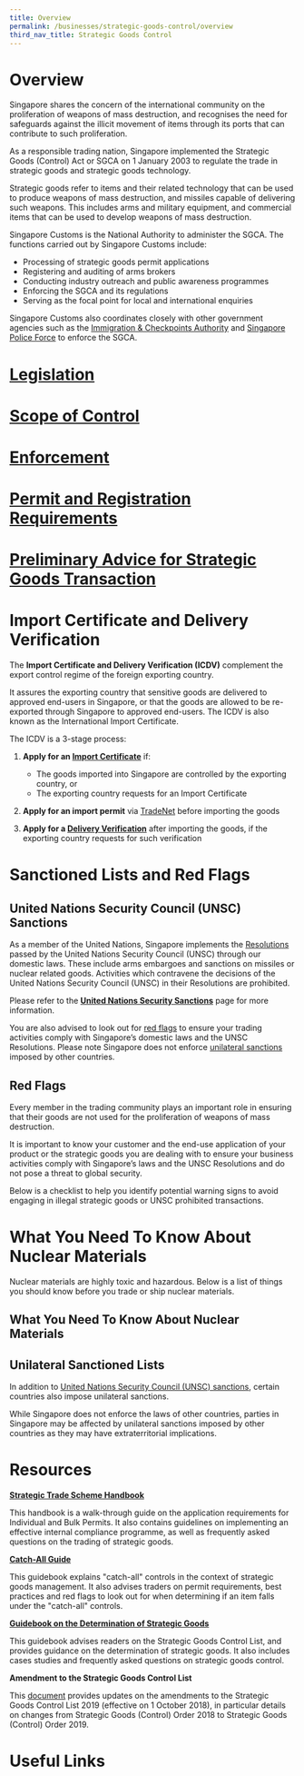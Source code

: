 ```yaml
---
title: Overview
permalink: /businesses/strategic-goods-control/overview
third_nav_title: Strategic Goods Control
---
```


# Overview

Singapore shares the concern of the international community on the proliferation of weapons of mass destruction, and recognises the need for safeguards against the illicit movement of items through its ports that can contribute to such proliferation.

As a responsible trading nation, Singapore implemented the Strategic Goods (Control) Act or SGCA on 1 January 2003 to regulate the trade in strategic goods and strategic goods technology.

Strategic goods refer to items and their related technology that can be used to produce weapons of mass destruction, and missiles capable of delivering such weapons. This includes arms and military equipment, and commercial items that can be used to develop weapons of mass destruction.

Singapore Customs is the National Authority to administer the SGCA. The functions carried out by Singapore Customs include:

-   Processing of strategic goods permit applications
-   Registering and auditing of arms brokers
-   Conducting industry outreach and public awareness programmes
-   Enforcing the SGCA and its regulations
-   Serving as the focal point for local and international enquiries

Singapore Customs also coordinates closely with other government agencies such as the  [Immigration & Checkpoints Authority](http://www.ica.gov.sg/)  and  [Singapore Police Force](http://www.spf.gov.sg/)  to enforce the SGCA.

# [Legislation](https://singapore-customs-staging.netlify.com/businesses/strategic-goods-control/legislation)

# [Scope of Control](https://singapore-customs-staging.netlify.com/businesses/strategic-goods-control/scope-of-control)

# [Enforcement](https://singapore-customs-staging.netlify.com/businesses/strategic-goods-control/enforcement)

# [Permit and Registration Requirements](https://singapore-customs-staging.netlify.com/businesses/strategic-goods-control/permit-and-registration-requirements)

# [Preliminary Advice for Strategic Goods Transaction](https://singapore-customs-staging.netlify.com/businesses/strategic-goods-control/permit-and-registration-requirements/preliminary-advice-for-strategic-goods-transaction) 

# Import Certificate and Delivery Verification

The  **Import Certificate and Delivery Verification (ICDV)**  complement the export control regime of the foreign exporting country.

It assures the exporting country that sensitive goods are delivered to approved end-users in Singapore, or that the goods are allowed to be re-exported through Singapore to approved end-users. The ICDV is also known as the International Import Certificate.

The ICDV is a 3-stage process:

1.  **Apply for an  [Import Certificate](https://www.customs.gov.sg/businesses/strategic-goods-control/import-certificate-and-delivery-verification/import-certificate)** if:
    
    -   The goods imported into Singapore are controlled by the exporting country, or
    -   The exporting country requests for an Import Certificate
2.  **Apply for an import permit**  via  [TradeNet](https://www.tradexchange.gov.sg/tradexchange/default.portal?_nfpb=true&_pageLabel=main_tn&_nfls=false)  before importing the goods
    
3.  **Apply for a  [Delivery Verification](https://www.customs.gov.sg/businesses/strategic-goods-control/import-certificate-and-delivery-verification/delivery-verification)**  after importing the goods, if the exporting country requests for such verification

# Sanctioned Lists and Red Flags

## United Nations Security Council (UNSC) Sanctions

As a member of the United Nations, Singapore implements the  [Resolutions](http://www.un.org/en/sc/documents/resolutions/index.shtml)  passed by the United Nations Security Council (UNSC) through our domestic laws. These include arms embargoes and sanctions on missiles or nuclear related goods. Activities which contravene the decisions of the United Nations Security Council (UNSC) in their Resolutions are prohibited.

Please refer to the  **[United Nations Security Sanctions](https://www.customs.gov.sg/businesses/united-nations-security-council-sanctions)** page for more information.

You are also advised to look out for  [red flags](https://www.customs.gov.sg/businesses/strategic-goods-control/sanctioned-lists-and-red-flags#redFlag) to ensure your trading activities comply with Singapore’s domestic laws and the UNSC Resolutions. Please note Singapore does not enforce  [unilateral sanctions](https://www.customs.gov.sg/businesses/strategic-goods-control/sanctioned-lists-and-red-flags#USL) imposed by other countries.

## Red Flags

Every member in the trading community plays an important role in ensuring that their goods are not used for the proliferation of weapons of mass destruction.

It is important to know your customer and the end-use application of your product or the strategic goods you are dealing with to ensure your business activities comply with Singapore’s laws and the UNSC Resolutions and do not pose a threat to global security.

Below is a checklist to help you identify potential warning signs to avoid engaging in illegal strategic goods or UNSC prohibited transactions.

# What You Need To Know About Nuclear Materials

Nuclear materials are highly toxic and hazardous. Below is a list of things you should know before you trade or ship nuclear materials.

## What You Need To Know About Nuclear Materials

## Unilateral Sanctioned Lists

In addition to  [United Nations Security Council (UNSC) sanctions](https://www.customs.gov.sg/businesses/united-nations-security-council-sanctions), certain countries also impose unilateral sanctions.

While Singapore does not enforce the laws of other countries, parties in Singapore may be affected by unilateral sanctions imposed by other countries as they may have extraterritorial implications.

# Resources

**[Strategic Trade Scheme Handbook](https://www.customs.gov.sg/-/media/cus/files/business/strategic-goods-control/strategic-trade-scheme-handbook-updated-as-of-1-oct-2019.pdf?la=en&hash=0B8F71047D547BE5621C689EC4DF23C2C2A9BA94)**

This handbook is a walk-through guide on the application requirements for Individual and Bulk Permits. It also contains guidelines on implementing an effective internal compliance programme, as well as frequently asked questions on the trading of strategic goods.

**[Catch-All Guide](https://www.customs.gov.sg/-/media/cus/files/business/strategic-goods-control/catch-all-guide-(1).pdf?la=en&hash=C241FDC648E81862E3D57EBC12C00D9318536279)**

This guidebook explains "catch-all" controls in the context of strategic goods management. It also advises traders on permit requirements, best practices and red flags to look out for when determining if an item falls under the "catch-all" controls.

**[Guidebook on the Determination of Strategic Goods](https://www.customs.gov.sg/-/media/cus/files/business/strategic-goods-control/guidebook-on-the-determination-of-strategic-goods_3-oct-2019.pdf?la=en&hash=FB74FB31B8431E5AE1E57108CBCCE99A67928178)**

This guidebook advises readers on the Strategic Goods Control List, and provides guidance on the determination of strategic goods. It also includes cases studies and frequently asked questions on strategic goods control.

**Amendment to the Strategic Goods Control List**

This  [document](https://www.customs.gov.sg/-/media/cus/files/business/strategic-goods-control/sgco-2019-table-of-amendments---oct-2019.pdf?la=en&hash=36013E2A318447289BB43516F6DE5730E19D7146) provides updates on the amendments to the Strategic Goods Control List 2019 (effective on 1 October 2018), in particular details on changes from Strategic Goods (Control) Order 2018 to Strategic Goods (Control) Order 2019.

# **Useful Links**

